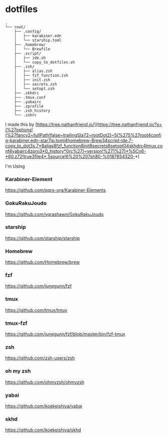 # dotfiles

```
.
└── root/
    ├── .config/
    │   ├── karabiner.edn
    │   └── starship.toml
    ├── .homebrew/
    │   └── Brewfile
    ├── .script/
    │   ├── ide.sh
    │   └── copy_to_dotfiles.sh
    ├── .zsh/
    │   ├── alias.zsh
    │   ├── fzf_function.zsh
    │   ├── init.zsh
    │   ├── secrets.zsh
    │   └── setopt.zsh
    ├── .skhdrc
    ├── .tmux.conf
    ├── .yabairc
    ├── .zprofile
    ├── .zsh_history
    └── .zshrc
```

I made this by [https://tree.nathanfriend.io/](https://tree.nathanfriend.io/?s=(%27options!(%27fancy2~fullPath!false~trailingSla72~rootDot2)~5(%275%27root4config-karabiner.edn-star7ip.toml4homebrew-Brew34script-ide.7-copy_to_dot3s.7*8alias8fzf_function8init8secrets8setopt04skhdrc4tmux.conf4yabairc4zpro3*0_history*0rc%27)~version!%271%27)*%5Cn6-*60.z72!true3file4*.5source!6%20%207sh80-%0187654320-*)

I'm Using

### Karabiner-Element
https://github.com/pqrs-org/Karabiner-Elements

### GokuRakuJoudo
https://github.com/yqrashawn/GokuRakuJoudo

### starship
https://github.com/starship/starship

### Homebrew
https://github.com/Homebrew/brew

### fzf
https://github.com/junegunn/fzf

### tmux
https://github.com/tmux/tmux

### tmux-fzf
https://github.com/junegunn/fzf/blob/master/bin/fzf-tmux

### zsh
https://github.com/zsh-users/zsh

### oh my zsh
https://github.com/ohmyzsh/ohmyzsh

### yabai
https://github.com/koekeishiya/yabai

### skhd
https://github.com/koekeishiya/skhd

